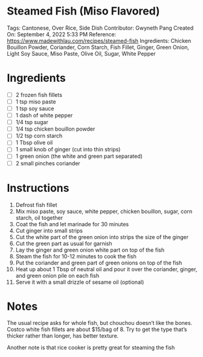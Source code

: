 # Steamed Fish (Miso Flavored)

Tags: Cantonese, Over Rice, Side Dish
Contributor: Gwyneth Pang
Created On: September 4, 2022 5:33 PM
Reference: https://www.madewithlau.com/recipes/steamed-fish
Ingredients: Chicken Bouillon Powder, Coriander, Corn Starch, Fish Fillet, Ginger, Green Onion, Light Soy Sauce, Miso Paste, Olive Oil, Sugar, White Pepper

# Ingredients

- [ ]  2 frozen fish fillets
- [ ]  1 tsp miso paste
- [ ]  1 tsp soy sauce
- [ ]  1 dash of white pepper
- [ ]  1/4 tsp sugar
- [ ]  1/4 tsp chicken bouillon powder
- [ ]  1/2 tsp corn starch
- [ ]  1 Tbsp olive oil
- [ ]  1 small knob of ginger (cut into thin strips)
- [ ]  1 green onion (the white and green part separated)
- [ ]  2 small pinches coriander

# Instructions

1. Defrost fish fillet
2. Mix miso paste, soy sauce, white pepper, chicken bouillon, sugar, corn starch, oil together
3. Coat the fish and let marinade for 30 minutes
4. Cut ginger into small strips
5. Cut the white part of the green onion into strips the size of the ginger
6. Cut the green part as usual for garnish
7. Lay the ginger and green onion white part on top of the fish
8. Steam the fish for 10-12 minutes to cook the fish
9. Put the coriander and green part of green onions on top of the fish
10. Heat up about 1 Tbsp of neutral oil and pour it over the coriander, ginger, and green onion pile on each fish
11. Serve it with a small drizzle of sesame oil (optional)

# Notes

The usual recipe asks for whole fish, but chouchou doesn’t like the bones. Costco white fish fillets are about $15/bag of 8. Try to get the type that’s thicker rather than longer, has better texture.

Another note is that rice cooker is pretty great for steaming the fish